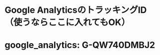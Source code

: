 
<!-- Google Analytics GA4 -->
  <script async src="https://www.googletagmanager.com/gtag/js?id=G-QW740DMBJ2"></script>
  <script>
    window.dataLayer = window.dataLayer || [];
    function gtag(){dataLayer.push(arguments);}
    gtag('js', new Date());
    gtag('config', 'G-QW740DMBJ2');
  </script>

# Google AnalyticsのトラッキングID（使うならここに入れてもOK）
# google_analytics: G-QW740DMBJ2
